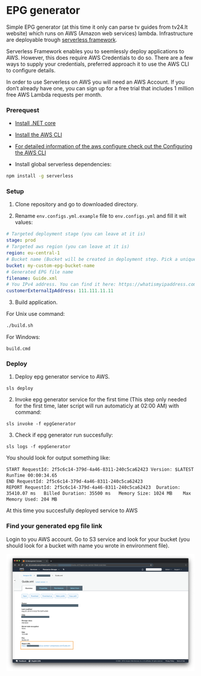 # EPG generator

Simple EPG generator (at this time it only can parse tv guides from tv24.lt website) which runs on AWS (Amazon web services) lambda. Infrastructure are deployable trough [serverless framework](https://serverless.com).

Serverless Framework enables you to seemlessly deploy applications to AWS. However, this does require AWS Credentials to do so. There are a few ways to supply your credentials, preferred approach it to use the AWS CLI to configure details.

In order to use Serverless on AWS you will need an AWS Account. If you don’t already have one, you can sign up for a free trial that includes 1 million free AWS Lambda requests per month.

### Prerequest

- [Install .NET core](https://dotnet.microsoft.com/download)

- [Install the AWS CLI](https://docs.aws.amazon.com/cli/latest/userguide/cli-chap-install.html)

- [For detailed information of the aws configure check out the Configuring the AWS CLI](https://docs.aws.amazon.com/cli/latest/userguide/cli-chap-configure.html?linkCode=w61&imprToken=rIpUBadxcvuX734XP4x85Q&slotNum=1)

- Install global serverless dependencies:

```sh
npm install -g serverless
```

### Setup

1. Clone repository and go to downloaded directory.

2. Rename `env.configs.yml.example` file to `env.configs.yml` and fill it wit values:

```yaml
# Targeted deployment stage (you can leave at it is)
stage: prod
# Targeted aws region (you can leave at it is)
region: eu-central-1
# Bucket name (Bucket will be created in deployment step. Pick a unique name. Only lowercase allowed)
bucket: my-custom-epg-bucket-name
# Generated EPG file name
filename: Guide.xml
# You IPv4 address. You can find it here: https://whatismyipaddress.com/
customerExternalIpAddress: 111.111.11.11
```

3. Build application.

For Unix use command:

```sh
./build.sh
```

For Windows:

```cdm
build.cmd
```

### Deploy

1. Deploy epg generator service to AWS.

```
sls deploy
```

2. Invoke epg generator service for the first time (This step only needed for the first time, later script will run automaticly at 02:00 AM) with command:

```
sls invoke -f epgGenerator
```

3. Check if epg generator run succesfully:

```
sls logs -f epgGenerator
```

You should look for output something like:

```
START RequestId: 2f5c6c14-379d-4a46-8311-240c5ca62423 Version: $LATEST
RunTime 00:00:34.65
END RequestId: 2f5c6c14-379d-4a46-8311-240c5ca62423
REPORT RequestId: 2f5c6c14-379d-4a46-8311-240c5ca62423	Duration: 35410.07 ms	Billed Duration: 35500 ms 	Memory Size: 1024 MB	Max Memory Used: 204 MB
```

At this time you succesfully deployed service to AWS

### Find your generated epg file link

Login to you AWS account. Go to S3 service and look for your bucket (you should look for a bucket with name you wrote in environment file).

![aws](media/filename.png)
